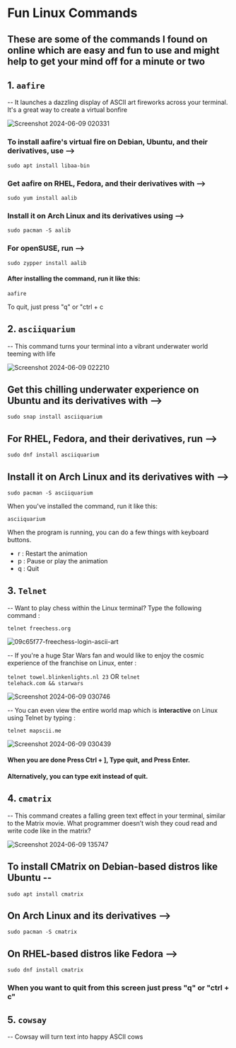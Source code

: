 # **Fun Linux Commands**

## These are some of the commands I found on online which are easy and fun to use and might help to get your mind off for a minute or two
<h2 align="left">1. <code>aafire</code></h2>

-- It launches a dazzling display of ASCII art fireworks across your terminal. It's a great way to create a virtual bonfire

![Screenshot 2024-06-09 020331](https://github.com/Anshul-exe/Fun_Linux_Commands/assets/151395342/83b1a660-a5cb-4cf8-9dbd-a5905366d7b9)

### To install aafire's virtual fire on Debian, Ubuntu, and their derivatives, use -->
<code>sudo apt install libaa-bin</code>

### Get aafire on RHEL, Fedora, and their derivatives with -->
<code>sudo yum install aalib</code>

### Install it on Arch Linux and its derivatives using -->
```sudo pacman -S aalib```

### For openSUSE, run -->
<code>sudo zypper install aalib</code>

#### After installing the command, run it like this:
<code>aafire</code>

To quit, just press "q" or "ctrl + c


<h2 align="left">2. <code>asciiquarium</code></h2>

-- This command turns your terminal into a vibrant underwater world teeming with life
 
![Screenshot 2024-06-09 022210](https://github.com/Anshul-exe/Fun_Linux_Commands/assets/151395342/8d241430-0a03-4304-a9ac-c493ae9a345d)

## Get this chilling underwater experience on Ubuntu and its derivatives with -->

<code>sudo snap install asciiquarium</code>
## For RHEL, Fedora, and their derivatives, run -->

<code>sudo dnf install asciiquarium</code>
## Install it on Arch Linux and its derivatives with -->

<code>sudo pacman -S asciiquarium</code>

When you've installed the command, run it like this:

<code>asciiquarium</code>

When the program is running, you can do a few things with keyboard buttons.

- r : Restart the animation
- p : Pause or play the animation
- q : Quit

<h2 align="left">3. <code>Telnet</code></h2>

 -- Want to play chess within the Linux terminal? Type the following command :
 
 <code>telnet freechess.org</code>

 ![09c65f77-freechess-login-ascii-art](https://github.com/Anshul-exe/Fun_Linux_Commands/assets/151395342/8799309e-6e2e-435d-b316-33f45d124df3)



-- If you're a huge Star Wars fan and would like to enjoy the cosmic experience of the franchise on Linux, enter :

<code>telnet towel.blinkenlights.nl 23</code> OR <code>telnet telehack.com && starwars</code>

![Screenshot 2024-06-09 030746](https://github.com/Anshul-exe/Fun_Linux_Commands/assets/151395342/a81ee77f-27cb-4470-8b8f-d9883208a3cd)

-- You can even view the entire world map which is **interactive** on Linux using Telnet by typing :

<code>telnet mapscii.me</code>

![Screenshot 2024-06-09 030439](https://github.com/Anshul-exe/Fun_Linux_Commands/assets/151395342/612e25f3-7887-438b-82d8-97868cfa9027)

#### When you are done Press Ctrl + ], Type quit, and Press Enter.
#### Alternatively, you can type exit instead of quit.

<h2 align="left">4. <code>cmatrix</code></h2>

-- This command creates a falling green text effect in your terminal, similar to the Matrix movie. What programmer doesn’t wish they coud read and write code like in the matrix?

![Screenshot 2024-06-09 135747](https://github.com/Anshul-exe/Fun_Linux_Commands/assets/151395342/5107765a-5bea-44ca-bb25-2abaee3386ec)

## To install CMatrix on Debian-based distros like Ubuntu --

<code>sudo apt install cmatrix</code>

## On Arch Linux and its derivatives -->

<code>sudo pacman -S cmatrix</code>

## On RHEL-based distros like Fedora -->

<code>sudo dnf install cmatrix</code>

### When you want to quit from this screen just press "q" or "ctrl + c"

<h2 align="left">5. <code>cowsay</code></h2>

-- Cowsay will turn text into happy ASCII cows
